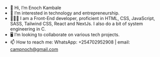 - 👋 Hi, I’m Enoch Kambale
- 👀 I’m interested in technology and entrepreneurship.
- 👨🏾‍💻 I am a Front-End developer, proficient in HTML, CSS, JavaScript, SASS, Tailwind CSS, React and NextJs. I also do a bit of system engineering in C.
- 🖥️ I’m looking to collaborate on various tech projects.
- 📫 How to reach me: WhatsApp: +254702952908 | email: campnoch@gmail.com 

<!---
camballe/camballe is a ✨ special ✨ repository because its `README.md` (this file) appears on your GitHub profile.
You can click the Preview link to take a look at your changes.
--->
